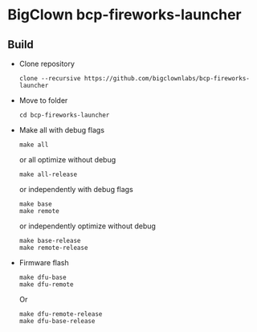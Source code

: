 # BigClown bcp-fireworks-launcher


## Build

* Clone repository

    ```
    clone --recursive https://github.com/bigclownlabs/bcp-fireworks-launcher
    ```

* Move to folder
    ```
    cd bcp-fireworks-launcher
    ```

* Make
    all with debug flags
    ```
    make all
    ```
    or all optimize without debug
    ```
    make all-release
    ```
    or independently with debug flags
    ```
    make base
    make remote
    ```
    or independently optimize without debug
    ```
    make base-release
    make remote-release
    ```

* Firmware flash
    ```
    make dfu-base
    make dfu-remote
    ```
    Or
    ```
    make dfu-remote-release
    make dfu-base-release
    ```
